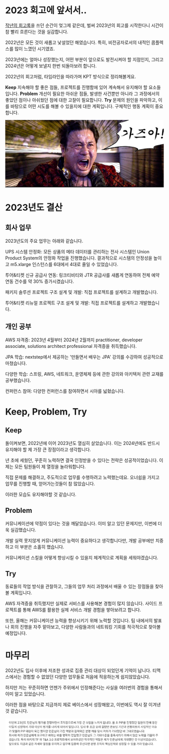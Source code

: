 # 2023 회고에 앞서서..
[작년의 회고록](https://minjoon950425.tistory.com/211)을 쓰던 순간이 엊그제 같은데, 벌써 2023년의 회고를 시작한다니 시간이 참 빨리 흐른다는 것을 실감합니다.

2022년은 모든 것이 새롭고 낯설었던 해였습니다. 특히, 비전공자로서의 내적인 콤플렉스를 많이 느꼈던 시기였죠.

2023년에는 얼마나 성장했는지, 어떤 부분이 앞으로도 발전시켜야 할 지점인지, 그리고 2024년은 어떻게 보낼지 한번 되돌아보려 합니다.

2022년의 회고처럼, 타임라인을 따라가며 KPT 방식으로 정리해볼게요.

**Keep**
지속해야 할 좋은 점들, 프로젝트를 진행함에 있어 계속해서 유지해야 할 요소들입니다.
**Problem**
개선이 필요한 아쉬운 점들, 발생한 사건뿐만 아니라 그 과정에서의 좋았던 점이나 아쉬웠던 점에 대한 고찰이 필요합니다.
**Try**
문제의 원인을 파악하고, 이를 바탕으로 어떤 시도를 해볼 수 있을지에 대한 계획입니다. 구체적인 행동 계획이 중요합니다.

![img.png](/assets/img/experience/review/2023/img.png)

# 2023년도 결산

## 회사 업무
2023년도의 주요 업무는 아래와 같습니다.

UPS 시스템 안정화: 모든 상품의 메타 데이터를 관리하는 전사 시스템인 Union Product System의 안정화 작업을 진행했습니다. 결과적으로 시스템의 안정성을 높이고 m5.xlarge 인스턴스를 6대에서 4대로 줄일 수 있었습니다.

투어&티켓 신규 공급사 연동: 링크티비티와 JTR 공급사를 새롭게 연동하여 전체 예약 연동 건수를 약 30% 증가시켰습니다.

패키지 솔루션 프로젝트 구조 설계 및 개발: 직접 프로젝트를 설계하고 개발했습니다.

투어&티켓 리뉴얼 프로젝트 구조 설계 및 개발: 직접 프로젝트를 설계하고 개발했습니다.

## 개인 공부
AWS 자격증: 2023년 4월부터 2024년 2월까지 practitioner, developer associate, solutions architect professional 자격증을 취득했습니다.

JPA 학습: nextstep에서 제공하는 '만들면서 배우는 JPA' 강의를 수강하여 성공적으로 마쳤습니다.

다양한 학습: 스프링, AWS, 네트워크, 운영체제 등에 관한 강의와 아키텍처 관련 교재를 공부했습니다.

컨퍼런스 참여: 다양한 컨퍼런스를 참여하면서 시야를 넓혔습니다.

# Keep, Problem, Try
## Keep
돌이켜보면, 2022년에 이어 2023년도 열심히 살았습니다. 이는 2024년에도 반드시 유지해야 할 제 가장 큰 장점이라고 생각합니다.

년 초에 세웠던, 꾸준히 노력하면 결국 인정받을 수 있다는 전략은 성공적이었습니다. 이제는 모든 팀원들이 제 열정을 놀라워합니다.

직접 문제를 해결하고, 주도적으로 업무를 수행하려고 노력했는데요. 오너쉽을 가지고 업무를 진행할 때, 얻어가는것들이 참 많았습니다.

이러한 모습도 유지해야할 것 같습니다.

## Problem
커뮤니케이션에 약점이 있다는 것을 깨달았습니다. 이미 알고 있던 문제지만, 이번에 더욱 실감했습니다.

개발 실력 못지않게 커뮤니케이션 능력이 중요하다고 생각합니다만, 개발 공부에만 치중하고 이 부분은 소홀히 했습니다.

커뮤니케이션 스킬을 어떻게 향상시킬 수 있을지 체계적으로 계획을 세워야겠습니다.

## Try
동료들의 작업 방식을 관찰하고, 그들의 업무 처리 과정에서 배울 수 있는 장점들을 찾아볼 계획입니다.

AWS 자격증을 취득했지만 실제로 서비스를 사용해본 경험이 많지 않습니다. 사이드 프로젝트를 통해 AWS를 활용한 실제 서비스 개발 경험을 쌓아보려고 합니다.

또한, 올해는 커뮤니케이션 능력을 향상시키기 위해 노력할 것입니다. 팀 내에서의 발표나 회의 진행을 자주 맡아보고, 다양한 사람들과의 네트워킹 기회를 적극적으로 찾아볼 예정입니다.

# 마무리

2022년도 입사 이후에 저조한 성과로 집중 관리 대상이 되었던게 기억이 납니다. 티맥스에서는 경험할 수 없었던 다양한 업무들로 처음에 적응하는게 쉽지않았습니다.

하지만 저는 꾸준히하면 언젠가 주위에서 인정해준다는 사실을 여러번의 경험을 통해서 이미 알고 있었습니다. 

이러한 점을 바탕으로 지금까지 제로 베이스에서 성장해왔고, 이번에도 역시 잘 이겨낸것 같습니다.

![img.png](/assets/img/experience/review/2023/img_2.png)














